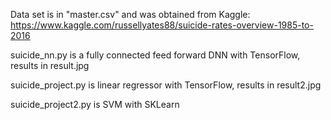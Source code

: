 Data set is in "master.csv" and was obtained from Kaggle: https://www.kaggle.com/russellyates88/suicide-rates-overview-1985-to-2016

suicide_nn.py is a fully connected feed forward DNN with TensorFlow, results in result.jpg

suicide_project.py is linear regressor with TensorFlow, results in result2.jpg

suicide_project2.py is SVM with SKLearn
